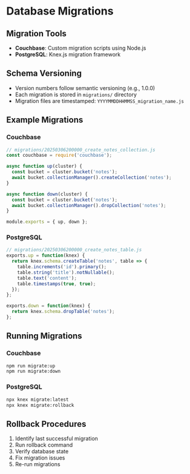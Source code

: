 # Database Migrations

## Migration Tools
- **Couchbase**: Custom migration scripts using Node.js
- **PostgreSQL**: Knex.js migration framework

## Schema Versioning
- Version numbers follow semantic versioning (e.g., 1.0.0)
- Each migration is stored in `migrations/` directory
- Migration files are timestamped: `YYYYMMDDHHMMSS_migration_name.js`

## Example Migrations
### Couchbase
```javascript
// migrations/20250306200000_create_notes_collection.js
const couchbase = require('couchbase');

async function up(cluster) {
  const bucket = cluster.bucket('notes');
  await bucket.collectionManager().createCollection('notes');
}

async function down(cluster) {
  const bucket = cluster.bucket('notes');
  await bucket.collectionManager().dropCollection('notes');
}

module.exports = { up, down };
```

### PostgreSQL
```javascript
// migrations/20250306200000_create_notes_table.js
exports.up = function(knex) {
  return knex.schema.createTable('notes', table => {
    table.increments('id').primary();
    table.string('title').notNullable();
    table.text('content');
    table.timestamps(true, true);
  });
};

exports.down = function(knex) {
  return knex.schema.dropTable('notes');
};
```

## Running Migrations
### Couchbase
```bash
npm run migrate:up
npm run migrate:down
```

### PostgreSQL
```bash
npx knex migrate:latest
npx knex migrate:rollback
```

## Rollback Procedures
1. Identify last successful migration
2. Run rollback command
3. Verify database state
4. Fix migration issues
5. Re-run migrations
